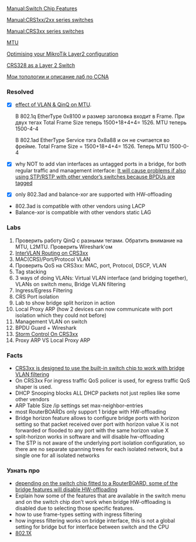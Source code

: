 [Manual:Switch Chip Features](https://wiki.mikrotik.com/wiki/Manual:Switch_Chip_Features)

[Manual:CRS1xx/2xx series switches](https://wiki.mikrotik.com/wiki/Manual:CRS1xx/2xx_series_switches)

[Manual:CRS3xx series switches](https://wiki.mikrotik.com/wiki/Manual:CRS3xx_series_switches)

[MTU](https://wiki.mikrotik.com/wiki/Manual:Maximum_Transmission_Unit_on_RouterBoards)

[Optimising your MikroTik Layer2 configuration](https://mum.mikrotik.com/presentations/EU19/presentation_6567_1552377486.pdf)

[CRS328 as a Layer 2 Switch](https://mum.mikrotik.com/presentations/UK18/presentation_6174_1539088509.pdf)

[Мои топологии и описание лаб по CCNA](https://github.com/bubnovd/Labs)

### Resolved
- [x] [effect of VLAN & QinQ on MTU](https://groups.geni.net/geni/wiki/QinqResults).

   В 802.1q EtherType 0x8100 и размер заголовка входит в Frame. При двух тегах Total Frame Size теперь 1500+18+4+4= 1526. MTU теперь 1500-4-4

   В 802.1ad EtherType Service тэга 0x8a88 и он не считается во фрейме. Total Frame Size = 1500+18+4+4= 1526. Теперь MTU 1500-0-4 

- [x] why NOT to add vlan interfaces as untagged ports in a bridge, for both regular traffic and management interface: [It will cause problems if also using STP/RSTP with other vendor’s switches because BPDUs are tagged](https://wiki.mikrotik.com/wiki/Manual:Layer2_misconfiguration#VLAN_on_a_bridge_in_a_bridge)
- [x] only 802.3ad and balance-xor are supported with HW-offloading
- 802.3ad is compatible with other vendors using LACP
- Balance-xor is compatible with other vendors static LAG

### Labs
1. Проверить работу QinQ с разными тегами. Обратить внимание на MTU, L2MTU. Проверить Wireshark'ом
2. [InterVLAN Routing on CRS3xx](https://wiki.mikrotik.com/wiki/Manual:CRS_Router#InterVLAN_Routing_2)
3. MAC(CRS)/Port/Protocol VLAN
4. Проверить QoS на CRS3xx: MAC, port, Protocol, DSCP, VLAN
5. Tag stacking
6. 3 ways of doing VLANs: Virtual VLAN interface (and bridging together), VLANs on switch menu, Bridge VLAN filtering
7. Ingress/Egress Filtering
8. CRS Port isolation
9. Lab to show bridge split horizon in action
10. Local Proxy ARP (how 2 devices can now communicate with port isolation which they could not before)
11. Management VLAN on switch
12. BPDU Guard + Wireshark
13. [Storm Control On CRS3xx](https://wiki.mikrotik.com/wiki/Manual:CRS3xx_series_switches#Traffic_Storm_Control)
14. Proxy ARP VS Local Proxy ARP

### Facts
- [CRS3xx is designed to use the built-in switch chip to work with bridge VLAN filtering](https://wiki.mikrotik.com/wiki/Manual:CRS3xx_series_switches#VLAN_Filtering)
- On CRS3xx For ingress traffic QoS policer is used, for egress traffic QoS shaper is used.
- DHCP Snooping blocks ALL DHCP packets not just replies like some other vendors
- ARP Table Size /ip settings set max-neighbor-entries
- most RouterBOARDs only support 1 bridge with HW-offloading
- Bridge horizon feature allows to configure bridge ports with horizon setting so that packet received over port with horizon value X is not forwarded or flooded to any port with the same horizon value X
- split-horizon works in software and will disable hw-offloading
- The STP is not aware of the underlying port isolation configuration, so there are no separate spanning trees for each isolated network, but a single one for all isolated networks

### Узнать про
- [depending on the switch chip fitted to a RouterBOARD, some of the bridge features will disable HW-offloading](https://wiki.mikrotik.com/wiki/Manual:Interface/Bridge#Bridge_Hardware_Offloading)
- Explain how some of the features that are available in the switch menu and on the switch chip don’t work when bridge HW-offloading is disabled due to selecting those specific features.
- how to use frame-types setting with ingress filtering
- how ingress filtering works on bridge interface, this is not a global setting for bridge but for interface between switch and the CPU
- [802.1X](https://wiki.mikrotik.com/wiki/Manual:Interface/Dot1x)